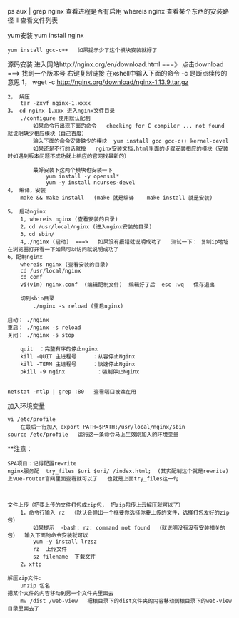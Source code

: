 ps aux | grep nginx   查看进程是否有启用
whereis nginx 查看某个东西的安装路径
ll 查看文件列表

yum安装
	yum install nginx 

	yum install gcc-c++   如果提示少了这个模块安装就好了

源码安装
	进入网站http://nginx.org/en/download.html  ===》  点击download ===> 找到一个版本号  右键复制链接  在xshell中输入下面的命令
	-c  是断点续传的意思
	1， wget -c http://nginx.org/download/nginx-1.13.9.tar.gz
	
	2， 解压
		tar -zxvf nginx-1.xxxx
	3， cd nginx-1.xxx 进入nginx文件目录
		./configure	使用默认配制
			如果命令行出现下面的命令   checking for C compiler ... not found   就说明缺少相应模块（自己百度） 
			输入下面的命令安装缺少的模块	yum install gcc gcc-c++ kernel-devel 
			如果还是不行的话就按   nginx安装文档.html里面的步骤安装相应的模块（安装时如遇到版本问题不成功就上相应的官网找最新的）
	
			最好安装下这两个模块也安装一下	
				yum install -y openssl*
				yum -y install ncurses-devel
	4， 编译，安装
		make && make install   (make 就是编译    make install 就是安装)
	
	5， 启动nginx
		1, whereis nginx (查看安装的目录)
		2，cd /usr/local/nginx (进入nginx安装的目录)
		3，cd sbin/
		4,./nginx (启动)  ===>   如果没有报错就说明成功了   测试一下： 复制ip地址在浏览器打开看一下如果可以访问就说明成功了
	6，配制nginx
		whereis nginx (查看安装的目录)
		cd /usr/local/nginx
		cd conf
		vi(vim) nginx.conf  (编辑配制文件)  编辑好了后  esc :wq   保存退出
		
		切到sbin目录
			./nginx -s reload (重启nginx)
	
	启动： ./nginx
	重启： ./nginx -s reload
	关闭： ./nginx -s stop
	
		quit  ：完整有序的停止nginx
		kill -QUIT 主进程号     ：从容停止Nginx
		kill -TERM 主进程号     ：快速停止Nginx
		pkill -9 nginx          ：强制停止Nginx


	netstat -ntlp | grep :80   查看端口被谁在用
加入环境变量

```
vi /etc/profile			
	在最后一行加入	export PATH=$PATH:/usr/local/nginx/sbin
source /etc/profile   运行这一条命令马上生效刚加入的环境变量

```



**注意：

	SPA项目：记得配置rewrite
	nginx服务配  try_files $uri $uri/ /index.html;  (其实配制这个就是rewrite)
	上vue-router官网里面查看就可以了   也就是上面try_files这一句



	文件上传（把要上传的文件打包成zip包， 把zip包传上云解压就可以了）
		1，命令行输入 rz  （默认会弹出一个框要你选择你要上传的文件，选择打包发好的zip包）
			如果提示  -bash: rz: command not found  （就说明没有没有安装相关的包）  输入下面的命令安装就可以
			yum -y install lrzsz 
			rz  上传文件
			sz filename  下载文件
		2，xftp
	
	解压zip文件:
		unzip 包名
	把某个文件的内容移动到另一个文件夹里面去
		mv /dist /web-view   把根目录下的dist文件夹的内容移动到根目录下的web-view目录里面去了

